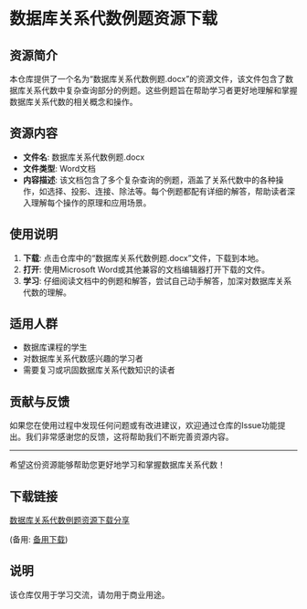 # 数据库关系代数例题资源下载

## 资源简介

本仓库提供了一个名为“数据库关系代数例题.docx”的资源文件，该文件包含了数据库关系代数中复杂查询部分的例题。这些例题旨在帮助学习者更好地理解和掌握数据库关系代数的相关概念和操作。

## 资源内容

- **文件名**: 数据库关系代数例题.docx
- **文件类型**: Word文档
- **内容描述**: 该文档包含了多个复杂查询的例题，涵盖了关系代数中的各种操作，如选择、投影、连接、除法等。每个例题都配有详细的解答，帮助读者深入理解每个操作的原理和应用场景。

## 使用说明

1. **下载**: 点击仓库中的“数据库关系代数例题.docx”文件，下载到本地。
2. **打开**: 使用Microsoft Word或其他兼容的文档编辑器打开下载的文件。
3. **学习**: 仔细阅读文档中的例题和解答，尝试自己动手解答，加深对数据库关系代数的理解。

## 适用人群

- 数据库课程的学生
- 对数据库关系代数感兴趣的学习者
- 需要复习或巩固数据库关系代数知识的读者

## 贡献与反馈

如果您在使用过程中发现任何问题或有改进建议，欢迎通过仓库的Issue功能提出。我们非常感谢您的反馈，这将帮助我们不断完善资源内容。

---

希望这份资源能够帮助您更好地学习和掌握数据库关系代数！

## 下载链接
[数据库关系代数例题资源下载分享](https://pan.quark.cn/s/dba2d287a0d2) 

(备用: [备用下载](https://pan.baidu.com/s/1_hqOG-TrX6QU0oSQjy8BFA?pwd=1234))

## 说明

该仓库仅用于学习交流，请勿用于商业用途。
